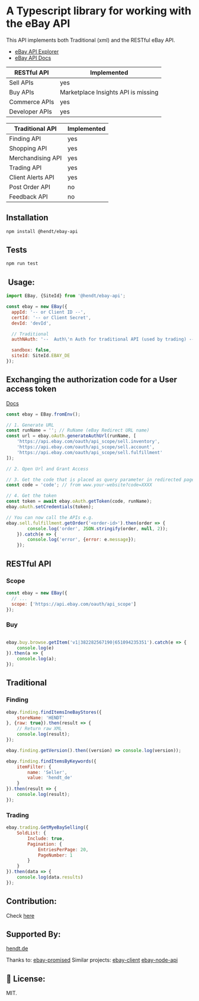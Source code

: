 # A Typescript library for working with the eBay API
This API implements both Traditional (xml) and the RESTful eBay API. 

* [eBay API Explorer](https://developer.ebay.com/my/api_test_tool)
* [eBay API Docs](https://developer.ebay.com/docs)

| RESTful API       | Implemented                         |
|-------------------|-------------------------------------|
| Sell APIs         | yes                                 |
| Buy APIs          | Marketplace Insights API is missing |
| Commerce APIs     | yes                                 |
| Developer APIs    | yes                                 |

| Traditional API   | Implemented                         |
|-------------------|-------------------------------------|
| Finding API       | yes                                 |
| Shopping API      | yes                                 |
| Merchandising API | yes                                 |
| Trading API       | yes                                 |
| Client Alerts API | yes                                 |
| Post Order API    | no                                  |
| Feedback API      | no                                  |

## Installation

```bash
npm install @hendt/ebay-api
```

## Tests
```bash
npm run test
```

## ️ Usage:

```javascript
import EBay, {SiteId} from '@hendt/ebay-api';

const ebay = new EBay({
  appId: '-- or Client ID --',
  certId: '-- or Client Secret',
  devId: 'devId',

  // Traditional
  authNAuth: '--  Auth\'n Auth for traditional API (used by trading) --',

  sandbox: false,
  siteId: SiteId.EBAY_DE
});
```

## Exchanging the authorization code for a User access token
[Docs](https://developer.ebay.com/api-docs/static/oauth-auth-code-grant-request.html)


```javascript
const ebay = EBay.fromEnv();

// 1. Generate URL
const runName = ''; // RuName (eBay Redirect URL name)
const url = ebay.oAuth.generateAuthUrl(runName, [
    'https://api.ebay.com/oauth/api_scope/sell.inventory',
    'https://api.ebay.com/oauth/api_scope/sell.account',
    'https://api.ebay.com/oauth/api_scope/sell.fulfillment'
]);

// 2. Open Url and Grant Access

// 3. Get the code that is placed as query parameter in redirected page
const code = 'code'; // from www.your-website?code=XXXX

// 4. Get the token
const token = await ebay.oAuth.getToken(code, runName);
ebay.oAuth.setCredentials(token);

// You can now call the APIs e.g.
ebay.sell.fulfillment.getOrder('<order-id>').then(order => {
        console.log('order', JSON.stringify(order, null, 2));
    }).catch(e => {
        console.log('error', {error: e.message});
    });

```

## RESTful API

### Scope
```javascript
const ebay = new EBay({
  // ...
  scope: ['https://api.ebay.com/oauth/api_scope']
});
```

### Buy
```javascript

ebay.buy.browse.getItem('v1|382282567190|651094235351').catch(e => {
    console.log(e)
}).then(a => {
    console.log(a);
});

```

## Traditional

### Finding
```javascript
ebay.finding.findItemsIneBayStores({
    storeName: 'HENDT'
}, {raw: true}).then(result => {
    // Return raw XML
    console.log(result);
});

ebay.finding.getVersion().then((version) => console.log(version));

ebay.finding.findItemsByKeywords({
    itemFilter: {
        name: 'Seller',
        value: 'hendt_de'
    }
}).then(result => {
    console.log(result);
});
```

### Trading
```javascript
ebay.trading.GetMyeBaySelling({
    SoldList: {
        Include: true,
        Pagination: {
            EntriesPerPage: 20,
            PageNumber: 1
        }
    }
}).then(data => {
    console.log(data.results)
});

```

## Contribution:
Check [here](https://github.com/hendt/ebay-api/blob/master/CONTRIBUTING.md)

## Supported By:
[hendt.de](https://hendt.de)

Thanks to:
[ebay-promised](https://github.com/ondreian/ebay-promised)
Similar projects:
[ebay-client](https://github.com/CoinPoet/ebay-client)
[ebay-node-api](https://github.com/pajaydev/ebay-node-api)


## 📝 License:
MIT.